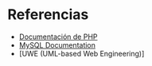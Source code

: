 # Referencias

- [Documentación de PHP](https://www.php.net/docs.php)
- [MySQL Documentation](https://dev.mysql.com/doc/)
- [UWE (UML-based Web Engineering)]
